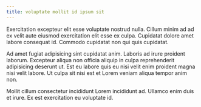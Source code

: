 ```yaml
---
title: voluptate mollit id ipsum sit
---
```


Exercitation excepteur elit esse voluptate nostrud nulla. Cillum minim ad ad ex velit aute eiusmod exercitation elit esse ex culpa. Cupidatat dolore amet labore consequat id. Commodo cupidatat non qui quis cupidatat.

Ad amet fugiat adipisicing sint cupidatat anim. Laboris ad irure proident laborum. Excepteur aliqua non officia aliquip in culpa reprehenderit adipisicing deserunt ut. Est eu labore quis eu nisi velit enim proident magna nisi velit labore. Ut culpa sit nisi est et Lorem veniam aliqua tempor anim non.

Mollit cillum consectetur incididunt Lorem incididunt ad. Ullamco enim duis et irure. Ex est exercitation eu voluptate id.